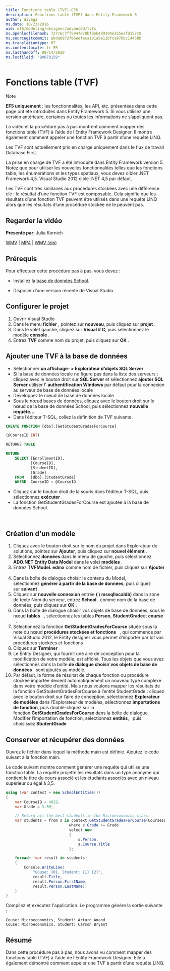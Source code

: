 ```yaml
---
title: Fonctions table (TVF)-EF6
description: Fonctions table (TVF) dans Entity Framework 6
author: divega
ms.date: 10/23/2016
uid: ef6/modeling/designer/advanced/tvfs
ms.openlocfilehash: 727c6c7ff5947e78bf8eb489194e355e2fd157c9
ms.sourcegitcommit: abda0872f86eefeca191a9a11bfca976bc14468b
ms.translationtype: MT
ms.contentlocale: fr-FR
ms.lasthandoff: 09/14/2020
ms.locfileid: "90070159"
---
```

# <a name="table-valued-functions-tvfs"></a>Fonctions table (TVF)
> [!NOTE]
> **EF5 uniquement** : les fonctionnalités, les API, etc. présentées dans cette page ont été introduites dans Entity Framework 5. Si vous utilisez une version antérieure, certaines ou toutes les informations ne s’appliquent pas.

La vidéo et la procédure pas à pas montrent comment mapper des fonctions table (TVF) à l’aide de l’Entity Framework Designer. Il montre également comment appeler une fonction TVF à partir d’une requête LINQ.

Les TVF sont actuellement pris en charge uniquement dans le flux de travail Database First.

La prise en charge de TVF a été introduite dans Entity Framework version 5. Notez que pour utiliser les nouvelles fonctionnalités telles que les fonctions table, les énumérations et les types spatiaux, vous devez cibler .NET Framework 4,5. Visual Studio 2012 cible .NET 4,5 par défaut.

Les TVF sont très similaires aux procédures stockées avec une différence clé : le résultat d’une fonction TVF est composable. Cela signifie que les résultats d’une fonction TVF peuvent être utilisés dans une requête LINQ alors que les résultats d’une procédure stockée ne le peuvent pas.

## <a name="watch-the-video"></a>Regarder la vidéo

**Présenté par**: Julia Kornich

[WMV](https://download.microsoft.com/download/6/0/A/60A6E474-5EF3-4E1E-B9EA-F51D2DDB446A/HDI-ITPro-MSDN-winvideo-tvf.wmv)  |  [MP4](https://download.microsoft.com/download/6/0/A/60A6E474-5EF3-4E1E-B9EA-F51D2DDB446A/HDI-ITPro-MSDN-mp4video-tvf.m4v)  |  [WMV (zip)](https://download.microsoft.com/download/6/0/A/60A6E474-5EF3-4E1E-B9EA-F51D2DDB446A/HDI-ITPro-MSDN-winvideo-tvf.zip)

## <a name="pre-requisites"></a>Prérequis

Pour effectuer cette procédure pas à pas, vous devez :

- Installez la [base de données School](xref:ef6/resources/school-database).

- Disposer d’une version récente de Visual Studio

## <a name="set-up-the-project"></a>Configurer le projet

1.  Ouvrir Visual Studio
2.  Dans le menu **fichier** , pointez sur **nouveau**, puis cliquez sur **projet** .
3.  Dans le volet gauche, cliquez sur **Visual \# C**, puis sélectionnez le modèle **console** .
4.  Entrez **TVF** comme nom du projet, puis cliquez sur **OK** .

## <a name="add-a-tvf-to-the-database"></a>Ajouter une TVF à la base de données

-   Sélectionner **un affichage- &gt; Explorateur d’objets SQL Server**
-   Si la base de données locale ne figure pas dans la liste des serveurs : cliquez avec le bouton droit sur **SQL Server** et sélectionnez **ajouter SQL Server** utiliser l' **authentification Windows** par défaut pour la connexion au serveur de base de données locale
-   Développez le nœud de base de données locale
-   Sous le nœud bases de données, cliquez avec le bouton droit sur le nœud de la base de données School, puis sélectionnez **nouvelle requête...**
-   Dans l’éditeur T-SQL, collez la définition de TVF suivante.

``` SQL
CREATE FUNCTION [dbo].[GetStudentGradesForCourse]

(@CourseID INT)

RETURNS TABLE

RETURN
    SELECT [EnrollmentID],
           [CourseID],
           [StudentID],
           [Grade]
    FROM   [dbo].[StudentGrade]
    WHERE  CourseID = @CourseID
```

-   Cliquez sur le bouton droit de la souris dans l’éditeur T-SQL, puis sélectionnez **exécuter** .
-   La fonction GetStudentGradesForCourse est ajoutée à la base de données School.

 

## <a name="create-a-model"></a>Création d'un modèle

1.  Cliquez avec le bouton droit sur le nom du projet dans Explorateur de solutions, pointez sur **Ajouter**, puis cliquez sur **nouvel élément** .
2.  Sélectionnez **données** dans le menu de gauche, puis sélectionnez **ADO.NET Entity Data Model** dans le volet **modèles** .
3.  Entrez **TVFModel. edmx** comme nom de fichier, puis cliquez sur **Ajouter** .
4.  Dans la boîte de dialogue choisir le contenu du Model, sélectionnez **générer à partir de la base de données**, puis cliquez sur **suivant** .
5.  Cliquez sur **nouvelle connexion** entrée **( \\ mssqllocaldb)** dans la zone de texte Nom du serveur, entrez **School**   comme nom de la base de données, puis cliquez sur **OK** .
6.  Dans la boîte de dialogue choisir vos objets de base de données, sous le nœud **tables**   , sélectionnez les tables **Person**, **StudentGrade**et **course**   .
7.  Sélectionnez la fonction **GetStudentGradesForCourse** située sous la note du nœud **procédures stockées et fonctions**   , qui commence par Visual Studio 2012, le Entity designer vous permet d’importer par lot vos procédures stockées et fonctions
8.  Cliquez sur **Terminer**
9.  Le Entity Designer, qui fournit une aire de conception pour la modification de votre modèle, est affiché. Tous les objets que vous avez sélectionnés dans la boîte **de dialogue choisir vos objets de base de données**   sont ajoutés au modèle.
10. Par défaut, la forme de résultat de chaque fonction ou procédure stockée importée devient automatiquement un nouveau type complexe dans votre modèle d’entité. Mais nous voulons mapper les résultats de la fonction GetStudentGradesForCourse à l’entité StudentGrade : cliquez avec le bouton droit sur l’aire de conception, sélectionnez **Explorateur de modèles** dans l’Explorateur de modèles, sélectionnez **importations de fonction**, puis double-cliquez sur la fonction **GetStudentGradesForCourse** dans la boîte de dialogue Modifier l’importation de fonction, sélectionnez **entités**,   puis choisissez **StudentGrade**

## <a name="persist-and-retrieve-data"></a>Conserver et récupérer des données

Ouvrez le fichier dans lequel la méthode main est définie. Ajoutez le code suivant à la fonction main.

Le code suivant montre comment générer une requête qui utilise une fonction table. La requête projette les résultats dans un type anonyme qui contient le titre du cours associé et les étudiants associés avec un niveau supérieur ou égal à 3,5.

``` csharp
using (var context = new SchoolEntities())
{
    var CourseID = 4022;
    var Grade = 3.5M;

    // Return all the best students in the Microeconomics class.
    var students = from s in context.GetStudentGradesForCourse(CourseID)
                            where s.Grade >= Grade
                            select new
                            {
                                s.Person,
                                s.Course.Title
                            };

    foreach (var result in students)
    {
        Console.WriteLine(
            "Couse: {0}, Student: {1} {2}",
            result.Title,  
            result.Person.FirstName,  
            result.Person.LastName);
    }
}
```

Compilez et exécutez l'application. Le programme génère la sortie suivante :

```console
Couse: Microeconomics, Student: Arturo Anand
Couse: Microeconomics, Student: Carson Bryant
```

## <a name="summary"></a>Résumé

Dans cette procédure pas à pas, nous avons vu comment mapper des fonctions table (TVF) à l’aide de l’Entity Framework Designer. Elle a également démontré comment appeler une TVF à partir d’une requête LINQ.
